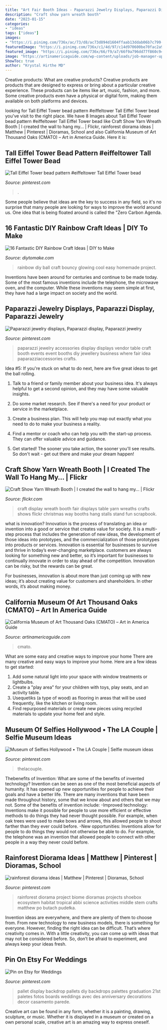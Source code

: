 ```yaml
---
title: "Art Fair Booth Ideas - Paparazzi Jewelry Displays, Paparazzi Display, Paparazzi Jewelry"
description: "Craft show yarn wreath booth"
date: "2023-01-15"
categories:
- "ideas"
tags: ["ideas"]
images:
- "https://i.pinimg.com/736x/ac/73/d8/ac73d894d1604ffaab13ddab06b7c799--paparazzi-jewelry-paparazzi-accessories.jpg"
featuredImage: "https://i.pinimg.com/736x/c1/4d/97/c14d970600be70fac2a98a44321fe479.jpg"
featured_image: "https://i.pinimg.com/736x/66/f9/a7/66f9a796dd77f860c943dd0f1a6a098c.jpg"
image: "https://artinamericaguide.com/wp-content/uploads/job-manager-uploads/main_image/2018/12/IMG_6227-1-1594x800.jpeg"
ShowToc: true
author: "Krystal Hirthe MD"
---
```



Creative products: What are creative products?
Creative products are products that are designed to express or bring about a particular creative experience. These products can be items like art, music, fashion, and more. Some creative products even have a physical or digital form, making them available on both platforms and devices.

	

		
looking for Tall Eiffel Tower bead pattern #eiffeltower Tall Eiffel Tower bead you've visit to the right place. We have 8 Images about Tall Eiffel Tower bead pattern #eiffeltower Tall Eiffel Tower bead like Craft Show Yarn Wreath Booth | I created the wall to hang my… | Flickr, rainforest diorama ideas | Matthew | Pinterest | Dioramas, School and also California Museum of Art Thousand Oaks (CMATO) – Art in America Guide. Here it is:
		
    
## Tall Eiffel Tower Bead Pattern #eiffeltower Tall Eiffel Tower Bead

<img loading=lazy src="https://i.pinimg.com/736x/66/f9/a7/66f9a796dd77f860c943dd0f1a6a098c.jpg" onerror="this.onerror=null;this.src='https://tse2.mm.bing.net/th?id=OIP.rBEPjP9UT8cm1Bu-b4BqcAHaO0&amp;pid=15.1';" alt="Tall Eiffel Tower bead pattern #eiffeltower Tall Eiffel Tower bead">

_Source: pinterest.com_

>. 

	

Some people believe that ideas are the key to success in any field, so it's no surprise that many people are looking for ways to improve the world around us. One idea that is being floated around is called the "Zero Carbon Agenda.

    
## 16 Fantastic DIY Rainbow Craft Ideas | DIY To Make

<img loading=lazy src="http://www.diytomake.com/wp-content/uploads/2017/04/DIY-Rainbow-Glowing-Bouncy-Ball.jpg" onerror="this.onerror=null;this.src='https://tse2.mm.bing.net/th?id=OIP.e8IRNzaqs3eNRlYNE2w7QwHaJ5&amp;pid=15.1';" alt="16 Fantastic DIY Rainbow Craft Ideas | DIY to Make">

_Source: diytomake.com_

>rainbow diy ball craft bouncy glowing cool easy homemade project. 

	

Inventions have been around for centuries and continue to be made today. Some of the most famous inventions include the telephone, the microwave oven, and the computer. While these inventions may seem simple at first, they have had a large impact on society and the world.

    
## Paparazzi Jewelry Displays, Paparazzi Display, Paparazzi Jewelry

<img loading=lazy src="https://i.pinimg.com/736x/ac/73/d8/ac73d894d1604ffaab13ddab06b7c799--paparazzi-jewelry-paparazzi-accessories.jpg" onerror="this.onerror=null;this.src='https://tse4.mm.bing.net/th?id=OIP.zllf3j_qtXXjT9KYo4Ed2QHaJ6&amp;pid=15.1';" alt="Paparazzi jewelry displays, Paparazzi display, Paparazzi jewelry">

_Source: pinterest.com_

>paparazzi jewelry accessories display displays vendor table craft booth events event booths diy jewellery business where fair idea paparazziaccessories crafts. 

	

Idea #5:
If you're stuck on what to do next, here are five great ideas to get the ball rolling.
1. Talk to a friend or family member about your business idea. It's always helpful to get a second opinion, and they may have some valuable insights.

2. Do some market research. See if there's a need for your product or service in the marketplace.

3. Create a business plan. This will help you map out exactly what you need to do to make your business a reality.

4. Find a mentor or coach who can help you with the start-up process. They can offer valuable advice and guidance.

5. Get started! The sooner you take action, the sooner you'll see results. So don't wait - get out there and make your dream happen!

    
## Craft Show Yarn Wreath Booth | I Created The Wall To Hang My… | Flickr

<img loading=lazy src="https://c2.staticflickr.com/6/5017/5398866041_2f7dc14aa1_b.jpg" onerror="this.onerror=null;this.src='https://tse4.mm.bing.net/th?id=OIP.51MdLwHDw9nwM88srBogHgHaFj&amp;pid=15.1';" alt="Craft Show Yarn Wreath Booth | I created the wall to hang my… | Flickr">

_Source: flickr.com_

>craft display wreath booth fair displays table yarn wreaths crafts shows flickr christmas way booths hang stalls stand fun scrapbook. 

	

what is innovation?
Innovation is the process of translating an idea or invention into a good or service that creates value for society. It is a multi-step process that includes the generation of new ideas, the development of those ideas into prototypes, and the commercialization of those prototypes into products or services.
Innovation is essential for businesses to survive and thrive in today’s ever-changing marketplace. customers are always looking for something new and better, so it’s important for businesses to continually innovate in order to stay ahead of the competition. Innovation can be risky, but the rewards can be great.

For businesses, innovation is about more than just coming up with new ideas; it’s about creating value for customers and shareholders. In other words, it’s about making money.

    
## California Museum Of Art Thousand Oaks (CMATO) – Art In America Guide

<img loading=lazy src="https://artinamericaguide.com/wp-content/uploads/job-manager-uploads/main_image/2018/12/IMG_6227-1-1594x800.jpeg" onerror="this.onerror=null;this.src='https://tse3.mm.bing.net/th?id=OIP.sr-P28o7k0y9pUfzjfsmYAHaDt&amp;pid=15.1';" alt="California Museum of Art Thousand Oaks (CMATO) – Art in America Guide">

_Source: artinamericaguide.com_

>cmato. 

	

What are some easy and creative ways to improve your home
There are many creative and easy ways to improve your home. Here are a few ideas to get started: 
1. Add some natural light into your space with window treatments or lightbulbs. 
2. Create a "play area" for your children with toys, play seats, and an activity table. 
3. Usequetiks (a type of wood) as flooring in areas that will be used frequently, like the kitchen or living room. 
4. Find repurposed materials or create new pieces using recycled materials to update your home feel and style.

    
## Museum Of Selfies Hollywood • The LA Couple | Selfie Museum Ideas

<img loading=lazy src="https://i.pinimg.com/736x/1d/26/11/1d2611ef5bfe5b81f01b2f266b93f8f2.jpg" onerror="this.onerror=null;this.src='https://tse2.mm.bing.net/th?id=OIP.mD11uqeCqO15nDYpuhZZxwHaJ3&amp;pid=15.1';" alt="Museum of Selfies Hollywood • The LA Couple | Selfie museum ideas">

_Source: pinterest.com_

>thelacouple. 

	

Thebenefits of Invention: What are some of the benefits of invented technology?
Invention can be seen as one of the most beneficial aspects of humanity. It has opened up new opportunities for people to achieve their goals and have a better life. There are many inventions that have been made throughout history, some that we know about and others that we may not. Some of the benefits of invention include: 
-Improved technology: Inventions make it possible for people to use more efficient or effective methods to do things they had never thought possible. For example, when oak trees were used to make bows and arrows, this allowed people to shoot farther than they ever could before. 
-New opportunities: Inventions allow for people to do things they would not otherwise be able to do. For example, the telephone was an invention that allowed people to connect with other people in a way they never could before.

    
## Rainforest Diorama Ideas | Matthew | Pinterest | Dioramas, School

<img loading=lazy src="https://s-media-cache-ak0.pinimg.com/736x/37/55/68/375568c89abf8c4a961863f503013fb5.jpg" onerror="this.onerror=null;this.src='https://tse4.mm.bing.net/th?id=OIP.4mxS8kbyLAakvbNnDA3DwAHaJ3&amp;pid=15.1';" alt="rainforest diorama ideas | Matthew | Pinterest | Dioramas, School">

_Source: pinterest.com_

>rainforest diorama project biome dioramas projects shoebox ecosystem habitat tropical abbi science activities middle stem crafts matthew po butach pudełka. 

	

Invention ideas are everywhere, and there are plenty of them to choose from. From new technology to new business models, there is something for everyone. However, finding the right idea can be difficult. That’s where creativity comes in. With a little creativity, you can come up with ideas that may not be considered before. So, don’t be afraid to experiment, and always keep your ideas fresh.

    
## Pin On Etsy For Weddings

<img loading=lazy src="https://i.pinimg.com/736x/c1/4d/97/c14d970600be70fac2a98a44321fe479.jpg" onerror="this.onerror=null;this.src='https://tse4.mm.bing.net/th?id=OIP.sYT4WednT0Dm8nt7-oMTagHaLH&amp;pid=15.1';" alt="Pin on Etsy for Weddings">

_Source: pinterest.com_

>pallet display backdrop pallets diy backdrops palettes graduation 21st paletes fotos boards weddings avec des anniversary decorations decor casamento parede. 

	

Creative art can be found in any form, whether it is a painting, drawing, sculpture, or music. Whether it is displayed in a museum or created on a own personal scale, creative art is an amazing way to express oneself.

